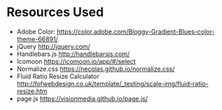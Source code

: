 # Resources Used

 - Adobe Color: https://color.adobe.com/Bloggy-Gradient-Blues-color-theme-66891/  
 - jQuery http://jquery.com/
 - Handlebars.js http://handlebarsjs.com/
 - Icomoon https://icomoon.io/app/#/select
 - Normalize.css https://necolas.github.io/normalize.css/
 - Fluid Ratio Resize Calculator http://fofwebdesign.co.uk/template/_testing/scale-img/fluid-ratio-resize.htm
 - page.js https://visionmedia.github.io/page.js/
